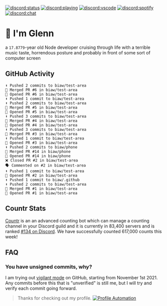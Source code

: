 [![discord:status](https://dev.discordprofiles.me/badge/status/110090225929191424?style=flat-square)](https://discord.com/users/110090225929191424)
[![discord:playing](https://dev.discordprofiles.me/badge/playing/110090225929191424?style=flat-square)](https://discord.com/users/110090225929191424)
[![discord:vscode](https://dev.discordprofiles.me/badge/vscode/110090225929191424?style=flat-square)](https://discord.com/users/110090225929191424)
[![discord:spotify](https://dev.discordprofiles.me/badge/spotify/110090225929191424?style=flat-square)](https://dev.discordprofiles.me/openspotify/110090225929191424)
[![discord:chat](https://img.shields.io/discord/449576301997588490?style=flat-square)](https://discord.gg/Ccj5bjb)

# 👋 I'm Glenn

a `17.8779`-year old Node developer cruising through life with a terrible music taste, horrendous posture and probably in front of some sort of computer screen

## GitHub Activity

```
⬆️ Pushed 2 commits to biaw/test-area
🎉 Merged PR #6 in biaw/test-area
💪 Opened PR #6 in biaw/test-area
⬆️ Pushed 1 commit to biaw/test-area
⬆️ Pushed 2 commits to biaw/test-area
🎉 Merged PR #5 in biaw/test-area
💪 Opened PR #5 in biaw/test-area
⬆️ Pushed 3 commits to biaw/test-area
🎉 Merged PR #4 in biaw/test-area
💪 Opened PR #4 in biaw/test-area
⬆️ Pushed 3 commits to biaw/test-area
🎉 Merged PR #3 in biaw/test-area
⬆️ Pushed 1 commit to biaw/test-area
💪 Opened PR #3 in biaw/test-area
⬆️ Pushed 2 commits to biaw/phone
🎉 Merged PR #14 in biaw/phone
💪 Opened PR #14 in biaw/phone
❌ Closed PR #2 in biaw/test-area
🗣 Commented on #2 in biaw/test-area
⬆️ Pushed 1 commit to biaw/test-area
💪 Opened PR #2 in biaw/test-area
⬆️ Pushed 1 commit to biaw/.github
⬆️ Pushed 2 commits to biaw/test-area
🎉 Merged PR #1 in biaw/test-area
💪 Opened PR #1 in biaw/test-area
```

## Countr Stats

[Countr](https://countr.xyz/) is an an advanced counting bot which can manage a counting channel in your Discord guild and it is currently in 83,400 servers and is ranked [#134 on Discord](https://dblstatistics.com/bot/467377486141980682). We have successfully counted 617,000 counts this week!

## FAQ

### You have unsigned commits, why?

I am trying out [vigilant mode](https://docs.github.com/github/authenticating-to-github/displaying-verification-statuses-for-all-of-your-commits) on GitHub, starting from November 1st 2021. Any commits before this that is "unverified" is still me, but I will try and verify each commit going forward.

> Thanks for checking out my profile. [![Profile Automation](https://img.shields.io/github/workflow/status/promise/promise/README%20Update?label=automation)](https://github.com/promise/promise/actions/workflows/README.yml)